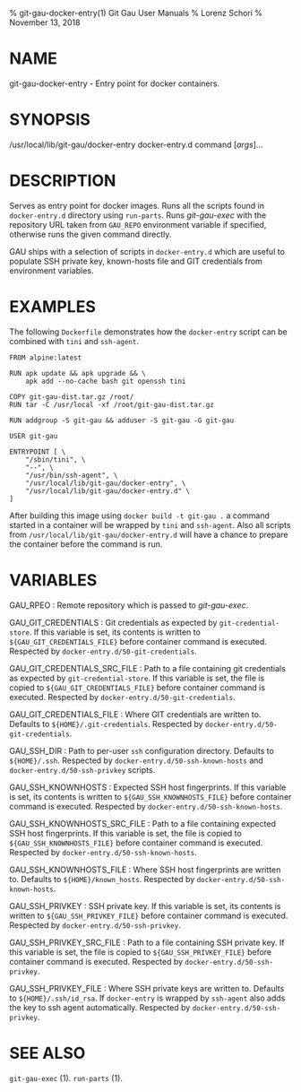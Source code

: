 % git-gau-docker-entry(1) Git Gau User Manuals
% Lorenz Schori
% November 13, 2018

# NAME

git-gau-docker-entry - Entry point for docker containers.

# SYNOPSIS

/usr/local/lib/git-gau/docker-entry docker-entry.d command [*args*]...

# DESCRIPTION

Serves as entry point for docker images. Runs all the scripts found in
`docker-entry.d` directory using `run-parts`. Runs *git-gau-exec* with the
repository URL taken from `GAU_REPO` environment variable if specified,
otherwise runs the given command directly.

GAU ships with a selection of scripts in `docker-entry.d` which are useful to
populate SSH private key, known-hosts file and GIT credentials from environment
variables.

# EXAMPLES

The following `Dockerfile` demonstrates how the `docker-entry` script can be
combined with `tini` and `ssh-agent`.

    FROM alpine:latest

    RUN apk update && apk upgrade && \
        apk add --no-cache bash git openssh tini

    COPY git-gau-dist.tar.gz /root/
    RUN tar -C /usr/local -xf /root/git-gau-dist.tar.gz

    RUN addgroup -S git-gau && adduser -S git-gau -G git-gau

    USER git-gau

    ENTRYPOINT [ \
        "/sbin/tini", \
        "--", \
        "/usr/bin/ssh-agent", \
        "/usr/local/lib/git-gau/docker-entry", \
        "/usr/local/lib/git-gau/docker-entry.d" \
    ]

After building this image using `docker build -t git-gau .` a command started
in a container will be wrapped by `tini` and `ssh-agent`. Also all scripts from
`/usr/local/lib/git-gau/docker-entry.d` will have a chance to prepare the
container before the command is run.

# VARIABLES

GAU\_RPEO
:   Remote repository which is passed to *git-gau-exec*.

GAU\_GIT\_CREDENTIALS
:   Git credentials as expected by `git-credential-store`. If this variable is
    set, its contents is written to `${GAU_GIT_CREDENTIALS_FILE}` before
    container command is executed. Respected by
    `docker-entry.d/50-git-credentials`.

GAU\_GIT\_CREDENTIALS\_SRC\_FILE
:   Path to a file containing git credentials as expected by
    `git-credential-store`. If this variable is set, the file is copied to
    `${GAU_GIT_CREDENTIALS_FILE}` before container command is executed.
    Respected by `docker-entry.d/50-git-credentials`.

GAU\_GIT\_CREDENTIALS\_FILE
:   Where GIT credentials are written to. Defaults to
    `${HOME}/.git-credentials`. Respected by `docker-entry.d/50-git-credentials`.

GAU\_SSH\_DIR
:   Path to per-user `ssh` configuration directory. Defaults to `${HOME}/.ssh`.
    Respected by `docker-entry.d/50-ssh-known-hosts` and
    `docker-entry.d/50-ssh-privkey` scripts.

GAU\_SSH\_KNOWNHOSTS
:   Expected SSH host fingerprints. If this variable is set, its contents is
    written to `${GAU_SSH_KNOWNHOSTS_FILE}` before container command is executed.
    Respected by `docker-entry.d/50-ssh-known-hosts`.

GAU\_SSH\_KNOWNHOSTS\_SRC\_FILE
:   Path to a file containing expected SSH host fingerprints. If this variable
    is set, the file is copied to `${GAU_SSH_KNOWNHOSTS_FILE}` before container
    command is executed.  Respected by `docker-entry.d/50-ssh-known-hosts`.

GAU\_SSH\_KNOWNHOSTS\_FILE
:   Where SSH host fingerprints are written to. Defaults to
    `${HOME}/known_hosts`. Respected by `docker-entry.d/50-ssh-known-hosts`.

GAU\_SSH\_PRIVKEY
:   SSH private key. If this variable is set, its contents is written to
    `${GAU_SSH_PRIVKEY_FILE}` before container command is executed.  Respected
    by `docker-entry.d/50-ssh-privkey`.

GAU\_SSH\_PRIVKEY\_SRC\_FILE
:   Path to a file containing SSH private key. If this variable is set, the
    file is copied to `${GAU_SSH_PRIVKEY_FILE}` before container command is
    executed.  Respected by `docker-entry.d/50-ssh-privkey`.

GAU\_SSH\_PRIVKEY\_FILE
:   Where SSH private keys are written to. Defaults to `${HOME}/.ssh/id_rsa`.
    If `docker-entry` is wrapped by `ssh-agent` also adds the key to ssh agent
    automatically. Respected by `docker-entry.d/50-ssh-privkey`.

# SEE ALSO

`git-gau-exec` (1).
`run-parts` (1).
